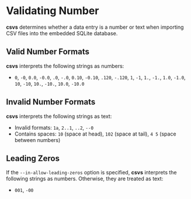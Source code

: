 # Validating Number

**csvs** determines whether a data entry is a number or text when importing CSV files into the embedded SQLite database.

## Valid Number Formats

**csvs** interprets the following strings as numbers:

- `0`, `-0`, `0.0`, `-0.0`, `.0`, `-.0`, `0.10`, `-0.10`, `.120`, `-.120`, `1`, `-1`, `1.`,
`-1.`, `1.0`, `-1.0`, `10`, `-10`, `10.`, `-10.`, `10.0`, `-10.0`

## Invalid Number Formats

**csvs** interprets the following strings as text:

- Invalid formats: `1a`, `2..1`, `..2`, `--0`
- Contains spaces: `10` (space at head), `102` (space at tail), `4 5` (space between numbers)

## Leading Zeros

If the `--in-allow-leading-zeros` option is specified, **csvs** interprets the following strings as numbers. Otherwise, they are treated as text:

- `001`, `-00`
